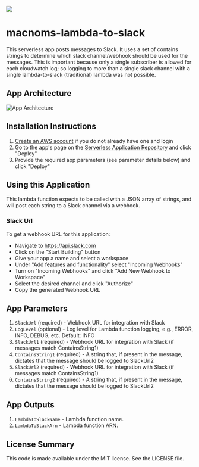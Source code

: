 [![](https://img.shields.io/badge/Available-serverless%20app%20repository-blue.svg)](https://serverlessrepo.aws.amazon.com/#/applications/arn:aws:serverlessrepo:us-east-1:289559741701:applications~lambda-to-slack)

# macnoms-lambda-to-slack

This serverless app posts messages to Slack.  It uses a set of contains strings to determine which slack channel/webhook 
should be used for the messages.  This is important because only a single subscriber is allowed for each cloudwatch
log; so logging to more than a single slack channel with a single lambda-to-slack (traditional) lambda was not possible.

## App Architecture

![App Architecture](https://github.com/keetonian/lambda-to-slack/raw/master/images/lambda-to-slack.png)

## Installation Instructions

1. [Create an AWS account](https://portal.aws.amazon.com/gp/aws/developer/registration/index.html) if you do not already have one and login
1. Go to the app's page on the [Serverless Application Repository](https://serverlessrepo.aws.amazon.com/applications/arn:aws:serverlessrepo:us-east-1:289559741701:applications~lambda-to-slack) and click "Deploy"
1. Provide the required app parameters (see parameter details below) and click "Deploy"

## Using this Application

This lambda function expects to be called with a JSON array of strings, and will post each string to a Slack channel via a webhook.

### Slack Url
To get a webhook URL for this application:
* Navigate to https://api.slack.com
* Click on the "Start Building" button
* Give your app a name and select a workspace
* Under "Add features and functionality" select "Incoming Webhooks"
* Turn on "Incoming Webhooks" and click "Add New Webhook to Workspace"
* Select the desired channel and click "Authorize"
* Copy the generated Webhook URL

## App Parameters

1. `SlackUrl` (required) - Webhook URL for integration with Slack
1. `LogLevel` (optional) - Log level for Lambda function logging, e.g., ERROR, INFO, DEBUG, etc. Default: INFO
1. `SlackUrl1` (required) - Webhook URL for integration with Slack (if messages match ContainsString1)
1. `ContainsString1` (required) - A string that, if present in the message, dictates that the message should be logged to SlackUrl2
1. `SlackUrl2` (required) - Webhook URL for integration with Slack (if messages match ContainsString1)
1. `ContainsString2` (required) - A string that, if present in the message, dictates that the message should be logged to SlackUrl2

## App Outputs

1. `LambdaToSlackName` - Lambda function name.
1. `LambdaToSlackArn` - Lambda function ARN.

## License Summary

This code is made available under the MIT license. See the LICENSE file.
